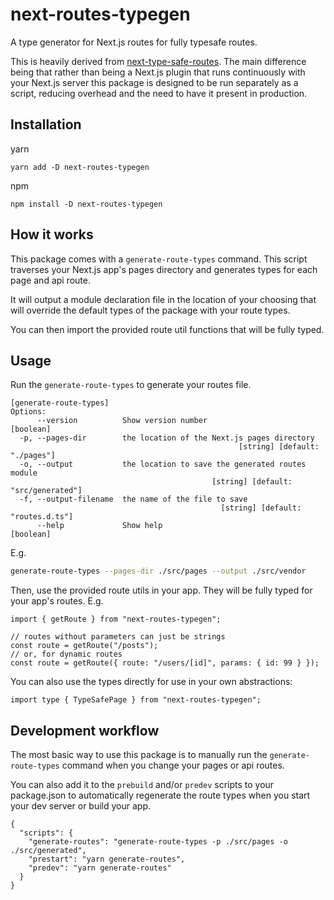 # next-routes-typegen

A type generator for Next.js routes for fully typesafe routes.

This is heavily derived from [next-type-safe-routes][next-type-safe-routes]. The main difference being that rather than being a Next.js plugin that runs continuously with your Next.js server this package is designed to be run separately as a script, reducing overhead and the need to have it present in production.

## Installation

yarn

```
yarn add -D next-routes-typegen
```

npm

```
npm install -D next-routes-typegen
```

## How it works

This package comes with a `generate-route-types` command. This script traverses your Next.js app's pages directory and generates types for each page and api route.

It will output a module declaration file in the location of your choosing that will override the default types of the package with your route types.

You can then import the provided route util functions that will be fully typed.

[next-type-safe-routes]: https://github.com/ckastbjerg/next-type-safe-routes

## Usage

Run the `generate-route-types` to generate your routes file.

```
[generate-route-types]
Options:
      --version          Show version number                           [boolean]
  -p, --pages-dir        the location of the Next.js pages directory
                                                   [string] [default: "./pages"]
  -o, --output           the location to save the generated routes module
                                             [string] [default: "src/generated"]
  -f, --output-filename  the name of the file to save
                                               [string] [default: "routes.d.ts"]
      --help             Show help                                     [boolean]
```

E.g.

```bash
generate-route-types --pages-dir ./src/pages --output ./src/vendor
```

Then, use the provided route utils in your app. They will be fully typed for your app's routes. E.g.

```tsx
import { getRoute } from "next-routes-typegen";

// routes without parameters can just be strings
const route = getRoute("/posts");
// or, for dynamic routes
const route = getRoute({ route: "/users/[id]", params: { id: 99 } });
```

You can also use the types directly for use in your own abstractions:

```tsx
import type { TypeSafePage } from "next-routes-typegen";
```

## Development workflow

The most basic way to use this package is to manually run the `generate-route-types` command when you change your pages or api routes.

You can also add it to the `prebuild` and/or `predev` scripts to your package.json to automatically regenerate the route types when you start your dev server or build your app.

```
{
  "scripts": {
    "generate-routes": "generate-route-types -p ./src/pages -o ./src/generated",
    "prestart": "yarn generate-routes",
    "predev": "yarn generate-routes"
  }
}
```
